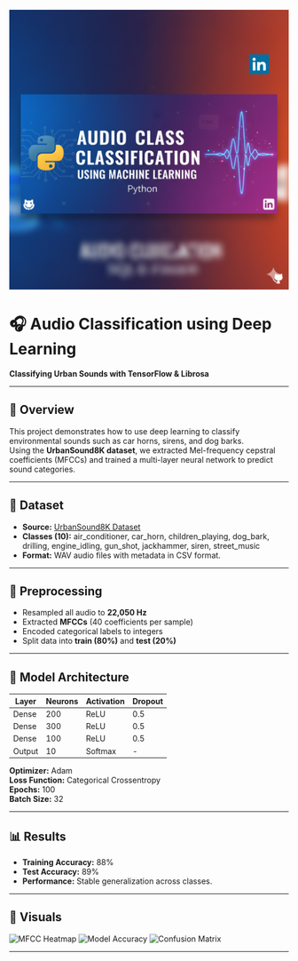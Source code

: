 ![Audio Classification using Machine Learning](ImageA.png)

# 🎧 Audio Classification using Deep Learning
**Classifying Urban Sounds with TensorFlow & Librosa**

---

## 📖 Overview
This project demonstrates how to use deep learning to classify environmental sounds such as car horns, sirens, and dog barks.  
Using the **UrbanSound8K dataset**, we extracted Mel-frequency cepstral coefficients (MFCCs) and trained a multi-layer neural network to predict sound categories.

---

## 📂 Dataset
- **Source:** [UrbanSound8K Dataset](https://urbansounddataset.weebly.com/urbansound8k.html)
- **Classes (10):** air_conditioner, car_horn, children_playing, dog_bark, drilling, engine_idling, gun_shot, jackhammer, siren, street_music  
- **Format:** WAV audio files with metadata in CSV format.

---

## 🧹 Preprocessing
- Resampled all audio to **22,050 Hz**
- Extracted **MFCCs** (40 coefficients per sample)
- Encoded categorical labels to integers
- Split data into **train (80%)** and **test (20%)**

---

## 🧠 Model Architecture
| Layer | Neurons | Activation | Dropout |
|-------|----------|-------------|----------|
| Dense | 200 | ReLU | 0.5 |
| Dense | 300 | ReLU | 0.5 |
| Dense | 100 | ReLU | 0.5 |
| Output | 10 | Softmax | - |

**Optimizer:** Adam  
**Loss Function:** Categorical Crossentropy  
**Epochs:** 100  
**Batch Size:** 32  

---

## 📊 Results
- **Training Accuracy:** 88%  
- **Test Accuracy:** 89%  
- **Performance:** Stable generalization across classes.

---

## 🎨 Visuals
![MFCC Heatmap](path_to_image.png)
![Model Accuracy](path_to_image.png)
![Confusion Matrix](path_to_image.png)

---
